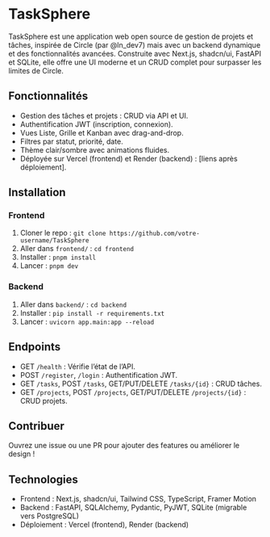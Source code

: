 # TaskSphere
TaskSphere est une application web open source de gestion de projets et tâches, inspirée de Circle (par @ln_dev7) mais avec un backend dynamique et des fonctionnalités avancées. Construite avec Next.js, shadcn/ui, FastAPI et SQLite, elle offre une UI moderne et un CRUD complet pour surpasser les limites de Circle.

## Fonctionnalités
- Gestion des tâches et projets : CRUD via API et UI.
- Authentification JWT (inscription, connexion).
- Vues Liste, Grille et Kanban avec drag-and-drop.
- Filtres par statut, priorité, date.
- Thème clair/sombre avec animations fluides.
- Déployée sur Vercel (frontend) et Render (backend) : [liens après déploiement].

## Installation
### Frontend
1. Cloner le repo : `git clone https://github.com/votre-username/TaskSphere`
2. Aller dans `frontend/` : `cd frontend`
3. Installer : `pnpm install`
4. Lancer : `pnpm dev`

### Backend
1. Aller dans `backend/` : `cd backend`
2. Installer : `pip install -r requirements.txt`
3. Lancer : `uvicorn app.main:app --reload`

## Endpoints
- GET `/health` : Vérifie l’état de l’API.
- POST `/register`, `/login` : Authentification JWT.
- GET `/tasks`, POST `/tasks`, GET/PUT/DELETE `/tasks/{id}` : CRUD tâches.
- GET `/projects`, POST `/projects`, GET/PUT/DELETE `/projects/{id}` : CRUD projets.

## Contribuer
Ouvrez une issue ou une PR pour ajouter des features ou améliorer le design !

## Technologies
- Frontend : Next.js, shadcn/ui, Tailwind CSS, TypeScript, Framer Motion
- Backend : FastAPI, SQLAlchemy, Pydantic, PyJWT, SQLite (migrable vers PostgreSQL)
- Déploiement : Vercel (frontend), Render (backend)
